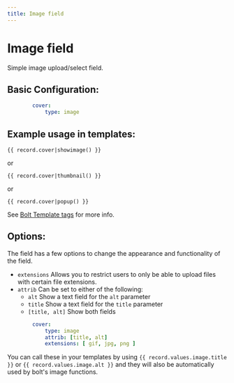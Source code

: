 ```yaml
---
title: Image field
---
```

Image field
===========

Simple image upload/select field.

## Basic Configuration:

```yaml
        cover:
            type: image
```

## Example usage in templates:

```twig
{{ record.cover|showimage() }}
```
or
```twig
{{ record.cover|thumbnail() }}
```
or
```twig
{{ record.cover|popup() }}
```
See [Bolt Template tags](../templating/templatetags) for more info.

## Options:

The field has a few options to change the appearance and functionality of the
field.

* `extensions` Allows you to restrict users to only be able to upload files with
  certain file extensions.
* `attrib` Can be set to either of the following:
  * `alt` Show a text field for the `alt` parameter 
  * `title` Show a text field for the `title` parameter
  * `[title, alt]` Show both fields

```yaml
        cover:
            type: image
            attrib: [title, alt]
            extensions: [ gif, jpg, png ]
```

You can call these in your templates by using `{{ record.values.image.title }}`
or `{{ record.values.image.alt }}` and they will also be automatically used by
bolt's image functions.

